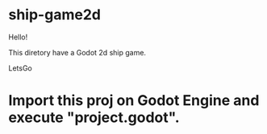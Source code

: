 # ship-game2d

Hello!

This diretory have a Godot 2d ship game. 

LetsGo

# Import this proj on Godot Engine and execute "project.godot".
